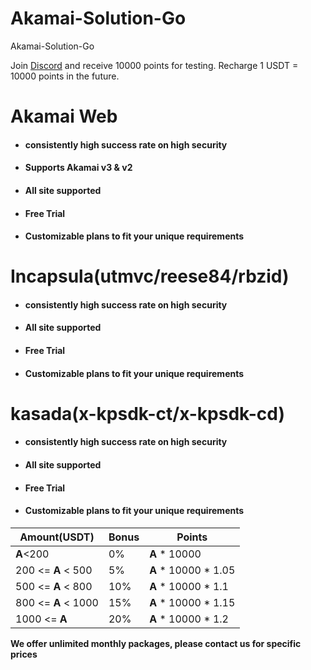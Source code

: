 # Akamai-Solution-Go
Akamai-Solution-Go

Join [Discord](https://discord.gg/TCWWpH2Gy2) and receive 10000 points for testing. Recharge 1 USDT = 10000 points in the future.
# Akamai Web
- #### consistently high success rate on high security
- #### Supports Akamai v3 & v2
- #### All site supported
- ####  Free Trial
- #### Customizable plans to fit your unique requirements
#  Incapsula(utmvc/reese84/rbzid)
- #### consistently high success rate on high security
- #### All site supported
- #### Free Trial
- #### Customizable plans to fit your unique requirements
#  kasada(x-kpsdk-ct/x-kpsdk-cd)
- #### consistently high success rate on high security
- #### All site supported
- #### Free Trial
- #### Customizable plans to fit your unique requirements
| Amount(USDT) | Bonus | Points |
| --- | --- | --- |
| **A**<200 | 0% | **A** * 10000 |
| 200 <= **A** < 500 | 5% | **A** * 10000 * 1.05 |
| 500 <= **A** < 800 | 10% | **A** * 10000 * 1.1 |
| 800 <= **A** < 1000 | 15% | **A** * 10000 * 1.15 |
| 1000 <= **A**  | 20% | **A** * 10000 * 1.2 |

**We offer unlimited monthly packages, please contact us for specific prices**
